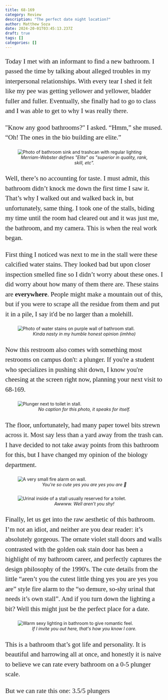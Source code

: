 ```yaml
---
title: 68-169
category: Review
description: "The perfect date night location?"
author: Matthew Soza
date: 2024-20-01T03:45:13.237Z
draft: true
tags: []
categories: []
---
```

<script context="module">
  import coverimage from '/src/assets/articles/68-169/ToiletFrontal.jpg'

  import fullBathroom from '/src/assets/articles/68-169/FullBathroom.jpg'
  import calcifiedStains from '/src/assets/articles/68-169/CalcifiedStains.jpg'
  import plunger from '/src/assets/articles/68-169/Plunger.jpg'
  import fireAlarm from '/src/assets/articles/68-169/FireAlarm.jpg'
  import demureToilet from '/src/assets/articles/68-169/WhatYouDoingInThere.jpg'
  import beautiful from '/src/assets/articles/68-169/Beautiful.jpg'

  metadata.coverImage = coverimage
</script>

<style>
  figure {
    margin-bottom: 3ch;
  }

  p {
    font-family: "miller-display", serif;
    font-weight: 300;
    font-size: 21px;

    line-height: 1.5em;
    margin-bottom: 1em;
  }
  
  p:last-child {
    margin-bottom: 4ch;
  }

  figcaption {
    text-align: center;
  }
</style>

Today I met with an informant to find a new bathroom. I passed the time by talking about alleged troubles in my interpersonal relationships. With every tear I shed it felt like my pee was getting yellower and yellower, bladder fuller and fuller. Eventually, she finally had to go to class and I was able to get to why I was really there.

"Know any good bathrooms?" I asked.
“Hmm,” she mused. “Oh! The ones in the bio building are elite.”

<figure>
  <img src={fullBathroom} alt="Photo of bathroom sink and trashcan with regular lighting">
  <figcaption><i>Merriam-Webster defines "Elite" as "superior in quality, rank, skill, etc".</i></figcaption>
</figure>

Well, there’s no accounting for taste. I must admit, this bathroom didn’t knock me down the first time I saw it. That’s why I walked out and walked back in, but unfortunately, same thing. I took one of the stalls, biding my time until the room had cleared out and it was just me, the bathroom, and my camera. This is when the real work began.

First thing I noticed was next to me in the stall were these calcified water stains. They looked bad but upon closer inspection smelled fine so I didn’t worry about these ones. I did worry about how many of them there are. These stains are **everywhere**. People might make a mountain out of this, but if you were to scrape all the residue from them and put it in a pile, I say it'd be no larger than a molehill.

<figure>
  <img src={calcifiedStains} alt="Photo of water stains on purple wall of bathroom stall.">
  <figcaption><i>Kinda nasty in my humble honest opinion (imhho)</i></figcaption>
</figure>

Now this restroom also comes with something most restrooms on campus don't: a plunger. If you're a student who specializes in pushing shit down, I know you're cheesing at the screen right now, planning your next visit to 68-169.

<figure>
  <img src={plunger} alt="Plunger next to toilet in stall.">
  <figcaption><i>No caption for this photo, it speaks for itself.</i></figcaption>
</figure>

The floor, unfortunately, had many paper towel bits strewn across it. Most say less than a yard away from the trash can. I have decided to not take away points from this bathroom for this, but I have changed my opinion of the biology department.

<figure>
  <img src={fireAlarm} alt="A very small fire alarm on wall.">
  <figcaption><i>You're so cute yes you are yes you are 🥹</i></figcaption>
</figure>

<figure>
  <img src={demureToilet} alt="Urinal inside of a stall usually reserved for a toilet.">
  <figcaption><i>Awwww. Well aren't you shy!</i></figcaption>
</figure>

Finally, let us get into the raw aesthetic of this bathroom. I’m not an idiot, and neither are you dear reader: it’s absolutely gorgeous. The ornate violet stall doors and walls contrasted with the golden oak stain door has been a highlight of my bathroom career, and perfectly captures the design philosophy of the 1990's. The cute details from the little “aren’t you the cutest little thing yes you are yes you are” style fire alarm to the “so demure, so-shy urinal that needs it’s own stall”. And if you turn down the lighting a bit? Well this might just be the perfect place for a date.

<figure>
  <img src={beautiful} alt="Warm sexy lighting in bathroom to give romantic feel.">
  <figcaption><i>If I invite you out here, that's how you know I care.</i></figcaption>
</figure>


This is a bathroom that’s got life and personality. It is beautiful and harrowing all at once, and honestly it is naive to believe we can rate every bathroom on a 0-5 plunger scale. 

But we can rate this one: 3.5/5 plungers